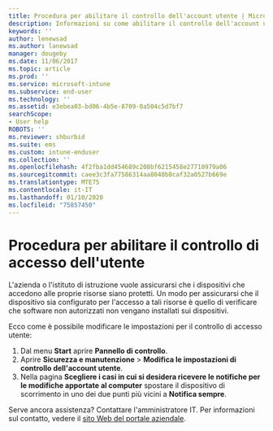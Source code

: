 ```yaml
---
title: Procedura per abilitare il controllo dell'account utente | Microsoft Docs
description: Informazioni su come abilitare il controllo dell'account utente per accedere alle risorse aziendali.
keywords: ''
author: lenewsad
ms.author: lanewsad
manager: dougeby
ms.date: 11/06/2017
ms.topic: article
ms.prod: ''
ms.service: microsoft-intune
ms.subservice: end-user
ms.technology: ''
ms.assetid: e3ebea03-bd06-4b5e-8709-0a504c5d7bf7
searchScope:
- User help
ROBOTS: ''
ms.reviewer: shburbid
ms.suite: ems
ms.custom: intune-enduser
ms.collection: ''
ms.openlocfilehash: 4f2fba1dd454689c208bf6215458e27710979a06
ms.sourcegitcommit: caee3c3fa77586314aa8040b0caf32a0527b669e
ms.translationtype: MTE75
ms.contentlocale: it-IT
ms.lasthandoff: 01/10/2020
ms.locfileid: "75857450"
---
```

# <a name="how-to-enable-user-access-control"></a>Procedura per abilitare il controllo di accesso dell'utente

L'azienda o l'istituto di istruzione vuole assicurarsi che i dispositivi che accedono alle proprie risorse siano protetti. Un modo per assicurarsi che il dispositivo sia configurato per l'accesso a tali risorse è quello di verificare che software non autorizzati non vengano installati sui dispositivi.

Ecco come è possibile modificare le impostazioni per il controllo di accesso utente:

1. Dal menu **Start** aprire **Pannello di controllo**.
2. Aprire **Sicurezza e manutenzione** > **Modifica le impostazioni di controllo dell'account utente**.
3. Nella pagina **Scegliere i casi in cui si desidera ricevere le notifiche per le modifiche apportate al computer** spostare il dispositivo di scorrimento in uno dei due punti più vicini a **Notifica sempre**.

Serve ancora assistenza? Contattare l'amministratore IT. Per informazioni sul contatto, vedere il [sito Web del portale aziendale](https://go.microsoft.com/fwlink/?linkid=2010980).
